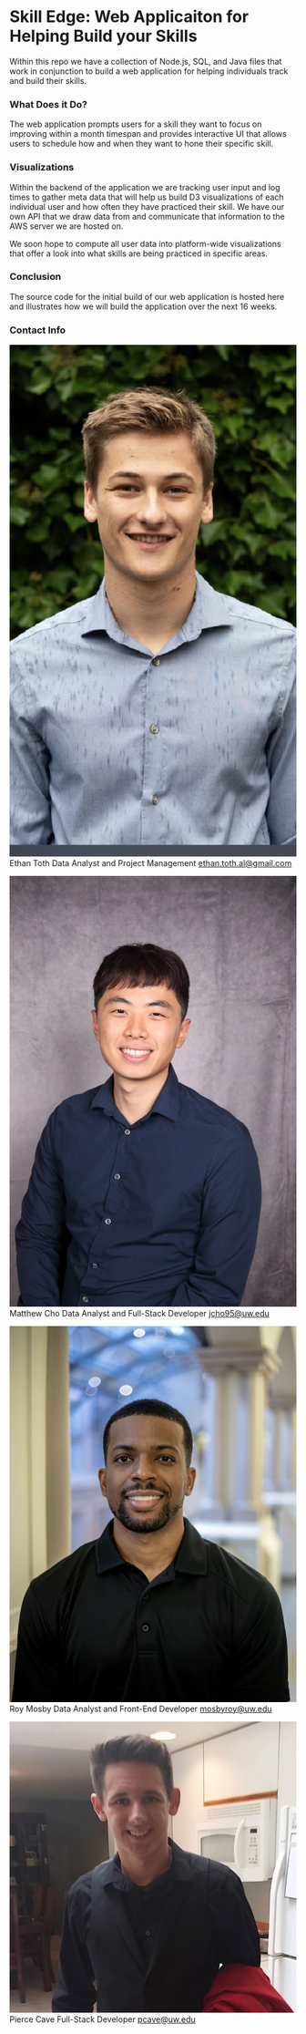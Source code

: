 # Skill Edge: Web Applicaiton for Helping Build your Skills

Within this repo we have a collection of Node.js, SQL, and Java files that work
in conjunction to build a web application for helping individuals track and
build their skills.

### What Does it Do?

The web application prompts users for a skill they want to focus on improving
within a month timespan and provides interactive UI that allows users to schedule
how and when they want to hone their specific skill.

### Visualizations

Within the backend of the application we are tracking user input and log times
to gather meta data that will help us build D3 visualizations of each individual
user and how often they have practiced their skill. We have our own API that
we draw data from and communicate that information to the AWS server we are
hosted on.

We soon hope to compute all user data into platform-wide visualizations that
offer a look into what skills are being practiced in specific areas.

### Conclusion

The source code for the initial build of our web application is hosted here
and illustrates how we will build the application over the next 16 weeks. 

### Contact Info

![Ethan](/assets/ethan.png)
Ethan Toth
Data Analyst and Project Management
ethan.toth.al@gmail.com

![Matthew](/assets/matthew.jpg)
Matthew Cho
Data Analyst and Full-Stack Developer
jcho95@uw.edu

![Roy](/assets/roy.jpg)
Roy Mosby
Data Analyst and Front-End Developer
mosbyroy@uw.edu

![Pierce](/assets/pierce.png)
Pierce Cave
Full-Stack Developer
pcave@uw.edu